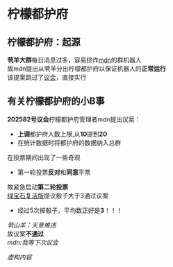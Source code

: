 # 柠檬都护府
## 柠檬都护府：起源
**茕羊大群**每日消息过多，容易挤炸[mdn](../name/name.md#mdn)的群机器人  
故mdn提出从茕羊分出柠檬都护府以保证机器人的**正常运行**  
该提案跳过了[议会](../name/name_thing.md#meeting)，直接实行  
## 有关柠檬都护府的小B事
**202582号议会**柠檬都护府管理者mdn提出议案：  
- **上调**都护府人数上限,从**10**提到**20**  
- 在统计数据时将都护府的数据纳入总群  

在投票期间出现了一些奇观
- 第一轮投票**反对**和**同意**平票  

故紧急启动**第二轮投票**  
[绿宝石复活版](../name/name.md#emerald_nt)提议骰子大于3通过议案  
- 经过5次掷骰子，平均数正好是**3**！！！  

*茕山羊：天意难违*  
故议案**不通过**  
*mdn:我等下次议会*  

*虚构内容*

<div id="giscus"></div>
<script src="https://giscus.app/client.js"
        data-repo="nomdn/GoatBook-Source"
        data-repo-id="R_kgDOPXYjCw"
        data-category="General"
        data-category-id="DIC_kwDOPXYjC84Ctwim"
        data-mapping="title"
        data-strict="0"
        data-reactions-enabled="1"
        data-emit-metadata="0"
        data-input-position="top"
        data-theme="preferred_color_scheme"
        data-lang="zh-CN"
        crossorigin="anonymous"
        async>
</script>
